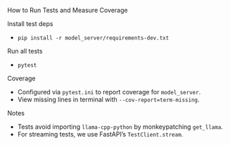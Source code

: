 How to Run Tests and Measure Coverage

Install test deps
- `pip install -r model_server/requirements-dev.txt`

Run all tests
- `pytest`

Coverage
- Configured via `pytest.ini` to report coverage for `model_server`.
- View missing lines in terminal with `--cov-report=term-missing`.

Notes
- Tests avoid importing `llama-cpp-python` by monkeypatching `get_llama`.
- For streaming tests, we use FastAPI’s `TestClient.stream`.
